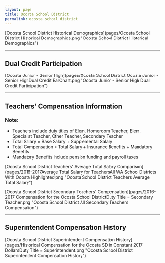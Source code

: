 ```yaml
---
layout: page
title: Ocosta School District
permalink: ocosta school district
---
```



[Ocosta School District Historical Demographics](pages/Ocosta School District Historical Demographics.png "Ocosta School District Historical Demographics")

___

## Dual Credit Participation

[Ocosta Junior - Senior High](pages/Ocosta School District Ocosta Junior - Senior HighDual Credit BarChart.png "Ocosta Junior - Senior High Dual Credit Participation")


___

## Teachers' Compensation Information
### Note:
- Teachers include duty titles of Elem. Homeroom Teacher, Elem. Specialist Teacher, Other Teacher, Secondary Teacher
- Total Salary = Base Salary + Supplemental Salary
- Total Compensation = Total Salary + Insurance Benefits + Mandatory Benefits
- Mandatory Benefits include pension funding and payroll taxes

[Ocosta School District Teachers' Average Total Salary Comparison](pages/2016-2017Average Total Salary for TeachersAll WA School Districts With Ocosta Highlighted.png "Ocosta School District Teachers Average Total Salary")

[Ocosta School District Secondary Teachers' Compensation](pages/2016-2017 Compensation for the Ocosta School DistrictDuty Title = Secondary Teacher.png "Ocosta School District All Secondary Teachers Compensation")


___

## Superintendent Compensation History

[Ocosta School District Superintendent Compensation History](pages/Historical Compensation for the Ocosta SD in Constant 2017 DollarsDuty Title = Superintendent.png "Ocosta School District Superintendent Compensation History")


